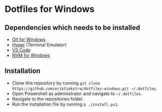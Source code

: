 # Dotfiles for Windows

## Dependencies which needs to be installed

- [Git for Windows](https://gitforwindows.org/)
- [Hyper](https://hyper.is/) (Terminal Emulator)
- [VS Code](https://code.visualstudio.com/)
- [NVM for Windows](https://github.com/coreybutler/nvm-windows)

## Installation

- Clone this repository by running `git clone https://github.com/eriktiekstra/dotfiles-windows.git ~/.dotfiles`.
- Open Powershell as administrator and navigate to `~/.dotfiles`.
- Navigate to the repositories folder.
- Run the installation file by running `& ./install.ps1`.